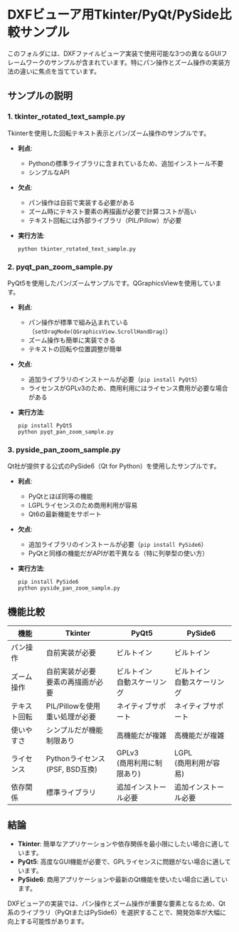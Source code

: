 # DXFビューア用Tkinter/PyQt/PySide比較サンプル

このフォルダには、DXFファイルビューア実装で使用可能な3つの異なるGUIフレームワークのサンプルが含まれています。特にパン操作とズーム操作の実装方法の違いに焦点を当てています。

## サンプルの説明

### 1. tkinter_rotated_text_sample.py

Tkinterを使用した回転テキスト表示とパン/ズーム操作のサンプルです。

- **利点**:
  - Pythonの標準ライブラリに含まれているため、追加インストール不要
  - シンプルなAPI

- **欠点**:
  - パン操作は自前で実装する必要がある
  - ズーム時にテキスト要素の再描画が必要で計算コストが高い
  - テキスト回転には外部ライブラリ（PIL/Pillow）が必要

- **実行方法**:
  ```
  python tkinter_rotated_text_sample.py
  ```

### 2. pyqt_pan_zoom_sample.py

PyQt5を使用したパン/ズームサンプルです。QGraphicsViewを使用しています。

- **利点**:
  - パン操作が標準で組み込まれている（`setDragMode(QGraphicsView.ScrollHandDrag)`）
  - ズーム操作も簡単に実装できる
  - テキストの回転や位置調整が簡単

- **欠点**:
  - 追加ライブラリのインストールが必要（`pip install PyQt5`）
  - ライセンスがGPLv3のため、商用利用にはライセンス費用が必要な場合がある

- **実行方法**:
  ```
  pip install PyQt5
  python pyqt_pan_zoom_sample.py
  ```

### 3. pyside_pan_zoom_sample.py

Qt社が提供する公式のPySide6（Qt for Python）を使用したサンプルです。

- **利点**:
  - PyQtとほぼ同等の機能
  - LGPLライセンスのため商用利用が容易
  - Qt6の最新機能をサポート

- **欠点**:
  - 追加ライブラリのインストールが必要（`pip install PySide6`）
  - PyQtと同様の機能だがAPIが若干異なる（特に列挙型の使い方）

- **実行方法**:
  ```
  pip install PySide6
  python pyside_pan_zoom_sample.py
  ```

## 機能比較

| 機能 | Tkinter | PyQt5 | PySide6 |
|------|---------|-------|---------|
| パン操作 | 自前実装が必要 | ビルトイン | ビルトイン |
| ズーム操作 | 自前実装が必要<br>要素の再描画が必要 | ビルトイン<br>自動スケーリング | ビルトイン<br>自動スケーリング |
| テキスト回転 | PIL/Pillowを使用<br>重い処理が必要 | ネイティブサポート | ネイティブサポート |
| 使いやすさ | シンプルだが機能制限あり | 高機能だが複雑 | 高機能だが複雑 |
| ライセンス | Pythonライセンス<br>(PSF, BSD互換) | GPLv3<br>(商用利用に制限あり) | LGPL<br>(商用利用が容易) |
| 依存関係 | 標準ライブラリ | 追加インストール必要 | 追加インストール必要 |

## 結論

- **Tkinter**: 簡単なアプリケーションや依存関係を最小限にしたい場合に適しています。
- **PyQt5**: 高度なGUI機能が必要で、GPLライセンスに問題がない場合に適しています。
- **PySide6**: 商用アプリケーションや最新のQt機能を使いたい場合に適しています。

DXFビューアの実装では、パン操作とズーム操作が重要な要素となるため、Qt系のライブラリ（PyQtまたはPySide6）を選択することで、開発効率が大幅に向上する可能性があります。 